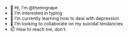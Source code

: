 - 👋 Hi, I’m @themrgrape
- 👀 I’m interested in typing 
- 🌱 I’m currently learning how to deal with depression
- 💞️ I’m looking to collaborate on my suicidal tendancies
- 📫 How to reach me, don't.

<!---
themrgrape/themrgrape is a ✨ special ✨ repository because its `README.md` (this file) appears on your GitHub profile.
You can click the Preview link to take a look at your changes.
--->
